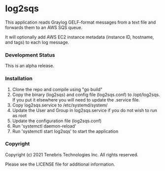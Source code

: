 # log2sqs

This application reads Graylog GELF-format messages from a text file and forwards them to an AWS SQS queue.

It will optionally add AWS EC2 instance metadata (instance ID, hostname, and tags) to each log message.

### Development Status

This is an alpha release.

### Installation

1) Clone the repo and compile using "go build"
2) Copy the binary (log2sqs) and config file (log2sqs.conf) to /opt/log2sqs. If you put it elsewhere you will need to
   update the .service file.
3) Copy log2sqs.service to /etc/systemd/system/
4) Update the User and Group in log2sqs.service if you do not wish to run as root
5) Update the configuration file (log2sqs.conf)
6) Run 'systemctl daemon-reload'
7) Run 'systemctl start log2sqs' to start the application

### Copyright

Copyright (c) 2021 Tenebris Technologies Inc. All rights reserved.

Please see the LICENSE file for additional information.
